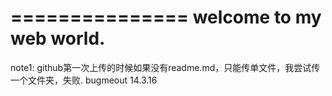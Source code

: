 ===============
welcome to my web world.
===============
note1:
github第一次上传的时候如果没有readme.md，只能传单文件，我尝试传一个文件夹，失败.
bugmeout
14.3.16
